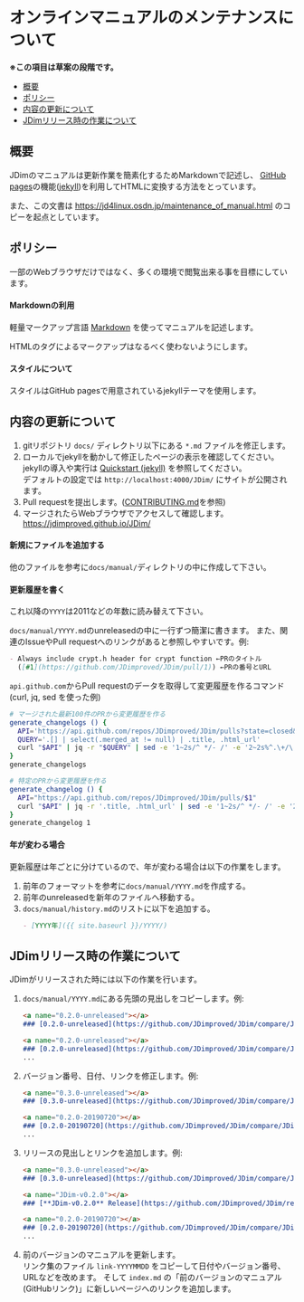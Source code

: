 # オンラインマニュアルのメンテナンスについて

**※この項目は草案の段階です。**

- [概要](#概要)
- [ポリシー](#ポリシー)
- [内容の更新について](#内容の更新について)
- [JDimリリース時の作業について](#jdimリリース時の作業について)


## 概要
JDimのマニュアルは更新作業を簡素化するためMarkdownで記述し、
[GitHub pages][gh-pages]の機能([jekyll][jekyll])を利用してHTMLに変換する方法をとっています。

また、この文書は https://jd4linux.osdn.jp/maintenance_of_manual.html のコピーを起点としています。


## ポリシー
一部のWebブラウザだけではなく、多くの環境で閲覧出来る事を目標にしています。

#### Markdownの利用
軽量マークアップ言語 [Markdown][gh-markdown] を使ってマニュアルを記述します。

HTMLのタグによるマークアップはなるべく使わないようにします。

#### スタイルについて
スタイルはGitHub pagesで用意されているjekyllテーマを使用します。


## 内容の更新について
1. gitリポジトリ `docs/` ディレクトリ以下にある `*.md` ファイルを修正します。
2. ローカルでjekyllを動かして修正したページの表示を確認してください。
   jekyllの導入や実行は [Quickstart (jekyll)][jekyll-quickstart] を参照してください。<br>
   デフォルトの設定では `http://localhost:4000/JDim/` にサイトが公開されます。
3. Pull requestを提出します。([CONTRIBUTING.md][contributing]を参照)
4. マージされたらWebブラウザでアクセスして確認します。https://jdimproved.github.io/JDim/

#### 新規にファイルを追加する
他のファイルを参考に`docs/manual/`ディレクトリの中に作成して下さい。

#### 更新履歴を書く
これ以降の`YYYY`は2011などの年数に読み替えて下さい。

`docs/manual/YYYY.md`のunreleasedの中に一行ずつ簡潔に書きます。
また、関連のIssueやPull requestへのリンクがあると参照しやすいです。例:
```markdown
- Always include crypt.h header for crypt function ←PRのタイトル
  ([#1](https://github.com/JDimproved/JDim/pull/1)) ←PRの番号とURL
```

`api.github.com`からPull requestのデータを取得して変更履歴を作るコマンド (curl, jq, sed を使った例)
```sh
# マージされた最新100件のPRから変更履歴を作る
generate_changelogs () {
  API='https://api.github.com/repos/JDimproved/JDim/pulls?state=closed&base=master&per_page=100'
  QUERY='.[] | select(.merged_at != null) | .title, .html_url'
  curl "$API" | jq -r "$QUERY" | sed -e '1~2s/^ */- /' -e '2~2s%^.\+/\(.\+\)$%  ([#\1](&))%'
}
generate_changelogs
```
```sh
# 特定のPRから変更履歴を作る
generate_changelog () {
  API="https://api.github.com/repos/JDimproved/JDim/pulls/$1"
  curl "$API" | jq -r '.title, .html_url' | sed -e '1~2s/^ */- /' -e '2~2s%^.\+/\(.\+\)$%  ([#\1](&))%'
}
generate_changelog 1
```

#### 年が変わる場合
更新履歴は年ごとに分けているので、年が変わる場合は以下の作業をします。

1. 前年のフォーマットを参考に`docs/manual/YYYY.md`を作成する。
2. 前年のunreleasedを新年のファイルへ移動する。
2. `docs/manual/history.md`のリストに以下を追加する。
   ```markdown
   - [YYYY年]({{ site.baseurl }}/YYYY/)
   ```


## JDimリリース時の作業について
JDimがリリースされた時には以下の作業を行います。

1. `docs/manual/YYYY.md`にある先頭の見出しをコピーします。例:
   ```markdown
   <a name="0.2.0-unreleased"></a>
   ### [0.2.0-unreleased](https://github.com/JDimproved/JDim/compare/JDim-v0.1.0...master) (unreleased)

   <a name="0.2.0-unreleased"></a>
   ### [0.2.0-unreleased](https://github.com/JDimproved/JDim/compare/JDim-v0.1.0...master) (unreleased)
   ...
   ```
2. バージョン番号、日付、リンクを修正します。例:
   ```markdown
   <a name="0.3.0-unreleased"></a>
   ### [0.3.0-unreleased](https://github.com/JDimproved/JDim/compare/JDim-v0.2.0...master) (unreleased)

   <a name="0.2.0-20190720"></a>
   ### [0.2.0-20190720](https://github.com/JDimproved/JDim/compare/JDim-v0.1.0...JDim-v0.2.0) (2019-07-20)
   ...
   ```
3. リリースの見出しとリンクを追加します。例:
   ```markdown
   <a name="0.3.0-unreleased"></a>
   ### [0.3.0-unreleased](https://github.com/JDimproved/JDim/compare/JDim-v0.2.0...master) (unreleased)

   <a name="JDim-v0.2.0"></a>
   ### [**JDim-v0.2.0** Release](https://github.com/JDimproved/JDim/releases/tag/JDim-v0.2.0) (2019-07-20)

   <a name="0.2.0-20190720"></a>
   ### [0.2.0-20190720](https://github.com/JDimproved/JDim/compare/JDim-v0.1.0...JDim-v0.2.0) (2019-07-20)
   ...
   ```
4. 前のバージョンのマニュアルを更新します。<br>
   リンク集のファイル `link-YYYYMMDD` をコピーして日付やバージョン番号、URLなどを改めます。
   そして `index.md` の「前のバージョンのマニュアル (GitHubリンク)」に新しいページへのリンクを追加します。


[gh-pages]: https://pages.github.com/
[jekyll]: https://jekyllrb.com/
[gh-markdown]: https://guides.github.com/features/mastering-markdown/
[jekyll-quickstart]: https://jekyllrb.com/docs/
[contributing]: https://github.com/JDimproved/JDim/tree/master/CONTRIBUTING.md
